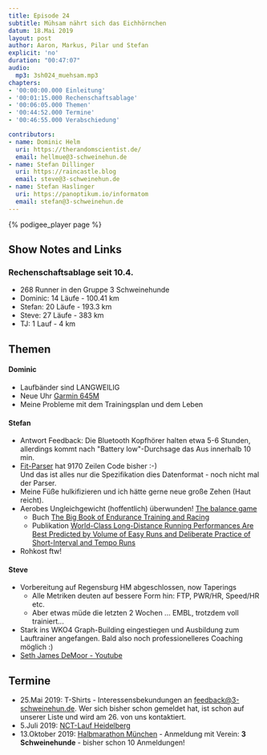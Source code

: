 ```yaml
---
title: Episode 24
subtitle: Mühsam nährt sich das Eichhörnchen
datum: 18.Mai 2019
layout: post
author: Aaron, Markus, Pilar und Stefan
explicit: 'no'
duration: "00:47:07"
audio:
  mp3: 3sh024_muehsam.mp3
chapters:
- '00:00:00.000 Einleitung'
- '00:01:15.000 Rechenschaftsablage'
- '00:06:05.000 Themen'
- '00:44:52.000 Termine'
- '00:46:55.000 Verabschiedung'

contributors:
- name: Dominic Helm
  uri: https://therandomscientist.de/
  email: hellmue@3-schweinehun.de
- name: Stefan Dillinger
  uri: https://raincastle.blog
  email: steve@3-schweinehun.de
- name: Stefan Haslinger
  uri: https://panoptikum.io/informatom
  email: stefan@3-schweinehun.de
---
```


{% podigee_player page %}

## Show Notes and Links

### Rechenschaftsablage seit 10.4.

* 268 Runner in den Gruppe 3 Schweinehunde
* Dominic: 14 Läufe - 100.41 km
* Stefan: 20 Läufe - 193.3 km
* Steve: 27 Läufe - 383 km
* TJ: 1 Lauf - 4 km

## Themen

#### Dominic

* Laufbänder sind LANGWEILIG
* Neue Uhr [Garmin 645M](https://amzn.to/2Hyxu4t)
* Meine Probleme mit dem Trainingsplan und dem Leben

#### Stefan

* Antwort Feedback: Die Bluetooth Kopfhörer halten etwa 5-6 Stunden, allerdings kommt nach "Battery low"-Durchsage das Aus innerhalb 10 min.
* [Fit-Parser](https://github.com/3schweinehunde/fit_parser) hat 9170 Zeilen Code bisher :-)<br/>
  Und das ist alles nur die Spezifikation dies Datenformat - noch nicht mal der Parser.
* Meine Füße hulkifizieren und ich hätte gerne neue große Zehen (Haut reicht).
* Aerobes Ungleichgewicht (hoffentlich) überwunden! [The balance game](https://philmaffetone.com/the-balance-game/)
  * Buch [The Big Book of Endurance Training and Racing](https://amzn.to/2VKRvhX)
  * Publikation
    [World-Class Long-Distance Running Performances Are Best Predicted by Volume of Easy Runs and Deliberate Practice of Short-Interval and Tempo Runs](https://www.researchgate.net/publication/332769237)
* Rohkost ftw!

#### Steve

* Vorbereitung auf Regensburg HM abgeschlossen, now Taperings
  * Alle Metriken deuten auf bessere Form hin: FTP, PWR/HR, Speed/HR etc.
  * Aber etwas müde die letzten 2 Wochen ... EMBL, trotzdem voll trainiert...
* Stark ins WKO4 Graph-Building eingestiegen und Ausbildung zum Lauftrainer angefangen. Bald also noch professionelleres Coaching möglich :)
* [Seth James DeMoor - Youtube](https://www.youtube.com/channel/UCeSHo5kTvzoik4STh7MuMCA)

## Termine

* 25.Mai 2019: T-Shirts - Interessensbekundungen an <feedback@3-schweinehun.de>.
  Wer sich bisher schon gemeldet hat, ist schon auf unserer Liste und wird am 26. von uns kontaktiert.
* 5.Juli 2019: [NCT-Lauf Heidelberg ](https://www.nct-heidelberg.de/das-nct/spenden/nct-lauf.html)
* 13.Oktober 2019: [Halbmarathon München](https://www.abavent.de/anmeldeservice/334/1444/3883/?de) - Anmeldung mit Verein: **3 Schweinehunde** - bisher schon 10 Anmeldungen!
